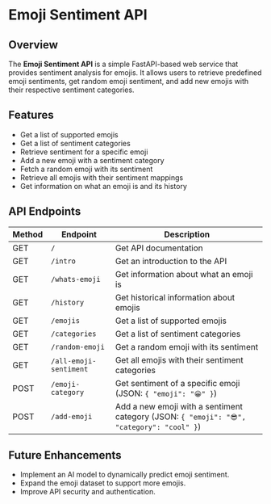 # Emoji Sentiment API

## Overview
The **Emoji Sentiment API** is a simple FastAPI-based web service that provides sentiment analysis for emojis. It allows users to retrieve predefined emoji sentiments, get random emoji sentiment, and add new emojis with their respective sentiment categories.


## Features
- Get a list of supported emojis
- Get a list of sentiment categories
- Retrieve sentiment for a specific emoji
- Add a new emoji with a sentiment category
- Fetch a random emoji with its sentiment
- Retrieve all emojis with their sentiment mappings
- Get information on what an emoji is and its history



## API Endpoints


| Method | Endpoint | Description |
|--------|---------|-------------|
| GET | `/` | Get API documentation |
| GET | `/intro` | Get an introduction to the API |
| GET | `/whats-emoji` | Get information about what an emoji is |
| GET | `/history` | Get historical information about emojis |
| GET | `/emojis` | Get a list of supported emojis |
| GET | `/categories` | Get a list of sentiment categories |
| GET | `/random-emoji` | Get a random emoji with its sentiment |
| GET | `/all-emoji-sentiment` | Get all emojis with their sentiment categories |
| POST | `/emoji-category` | Get sentiment of a specific emoji (JSON: `{ "emoji": "😀" }`) |
| POST | `/add-emoji` | Add a new emoji with a sentiment category (JSON: `{ "emoji": "😎", "category": "cool" }`) |



## Future Enhancements
- Implement an AI model to dynamically predict emoji sentiment.
- Expand the emoji dataset to support more emojis.
- Improve API security and authentication.




